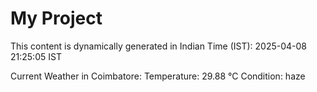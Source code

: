 # My Project

This content is dynamically generated in Indian Time (IST): 2025-04-08 21:25:05 IST


Current Weather in Coimbatore:
Temperature: 29.88 °C
Condition: haze

